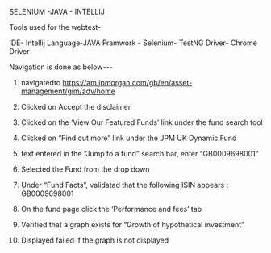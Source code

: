 SELENIUM -JAVA - INTELLIJ

Tools used for the webtest- 

IDE- Intellij
Language-JAVA
Framwork - Selenium- TestNG
Driver- Chrome Driver 



Navigation is done as below---


1.	navigatedto https://am.jpmorgan.com/gb/en/asset-management/gim/adv/home

2.	Clicked on  Accept the disclaimer

3.	Clicked on the ‘View Our Featured Funds’ link under the fund search tool

4.	Clicked on “Find out more” link under the JPM UK Dynamic Fund

5.	text entered in the “Jump to a fund” search bar, enter “GB0009698001”

6.	Selected the Fund from the drop down

7.	Under “Fund Facts”, validatad that the following ISIN appears : GB0009698001

8.	On the fund page click the ‘Performance and fees’ tab

9.	Verified that a graph exists for “Growth of hypothetical investment” 
10. Displayed failed if the graph is not displayed




